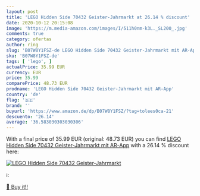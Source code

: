 ```yaml
---
layout: post
title: 'LEGO Hidden Side 70432 Geister-Jahrmarkt at 26.14 % discount'
date: 2020-10-12 20:15:08
image: 'https://m.media-amazon.com/images/I/511h0nm-k3L._SL200_.jpg'
comments: true
category: ofertas
author: ring
slug: 'B07W8Y1FSZ-de LEGO Hidden Side 70432 Geister-Jahrmarkt mit AR-App'
sku: 'B07W8Y1FSZ-de'
tags: [ 'lego', ]
actualPrice: 35.99 EUR
currency: EUR
price: 35.99
comparePrice: 48.73 EUR
prodname: 'LEGO Hidden Side 70432 Geister-Jahrmarkt mit AR-App'
country: 'de'
flag: '🇩🇪'
brand: ''
buyurl: 'https://www.amazon.de/dp/B07W8Y1FSZ/?tag=tolees0ca-21'
descuento: '26.14'
average: '36.583030303030306'
---
```


With a final price of 35.99 EUR (original: 48.73 EUR) you can find [LEGO Hidden Side 70432 Geister-Jahrmarkt mit AR-App](https://www.amazon.de/dp/B07W8Y1FSZ/?tag=tolees0ca-21) with a  26.14 % discount here:

[![LEGO Hidden Side 70432 Geister-Jahrmarkt](https://m.media-amazon.com/images/I/511h0nm-k3L._SL200_.jpg)](https://www.amazon.de/dp/B07W8Y1FSZ/?tag=tolees0ca-21)

ℹ️:


[🛒 Buy it!!](https://www.amazon.de/dp/B07W8Y1FSZ/?tag=tolees0ca-21)
